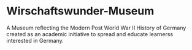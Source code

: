 # Wirschaftswunder-Museum
A Museum reflecting the Modern Post World War II History of Germany created as an academic initiative to spread and educate learnerss interested in Germany.
